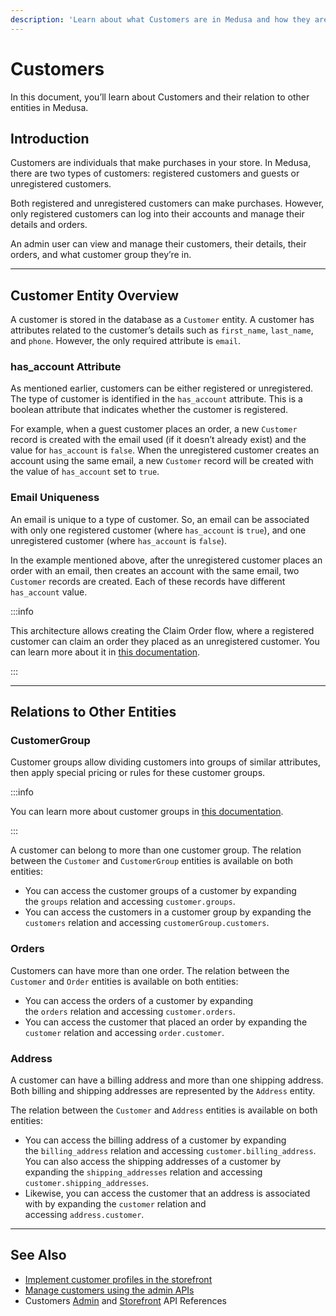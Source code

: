 ```yaml
---
description: 'Learn about what Customers are in Medusa and how they are implemented. Customers are individuals that make purchases in your store.'
---
```


# Customers

In this document, you’ll learn about Customers and their relation to other entities in Medusa.

## Introduction

Customers are individuals that make purchases in your store. In Medusa, there are two types of customers: registered customers and guests or unregistered customers.

Both registered and unregistered customers can make purchases. However, only registered customers can log into their accounts and manage their details and orders.

An admin user can view and manage their customers, their details, their orders, and what customer group they’re in.

---

## Customer Entity Overview

A customer is stored in the database as a `Customer` entity. A customer has attributes related to the customer’s details such as `first_name`, `last_name`, and `phone`. However, the only required attribute is `email`.

### has_account Attribute

As mentioned earlier, customers can be either registered or unregistered. The type of customer is identified in the `has_account` attribute. This is a boolean attribute that indicates whether the customer is registered.

For example, when a guest customer places an order, a new `Customer` record is created with the email used (if it doesn’t already exist) and the value for `has_account` is `false`. When the unregistered customer creates an account using the same email, a new `Customer` record will be created with the value of `has_account` set to `true`.

### Email Uniqueness

An email is unique to a type of customer. So, an email can be associated with only one registered customer (where `has_account` is `true`), and one unregistered customer (where `has_account` is `false`).

In the example mentioned above, after the unregistered customer places an order with an email, then creates an account with the same email, two `Customer` records are created. Each of these records have different `has_account` value.

:::info

This architecture allows creating the Claim Order flow, where a registered customer can claim an order they placed as an unregistered customer. You can learn more about it in [this documentation](../orders/storefront/implement-claim-order.mdx).

:::

---

## Relations to Other Entities

### CustomerGroup

Customer groups allow dividing customers into groups of similar attributes, then apply special pricing or rules for these customer groups.

:::info

You can learn more about customer groups in [this documentation](./customer-groups.md).

:::

A customer can belong to more than one customer group. The relation between the `Customer` and `CustomerGroup` entities is available on both entities:

- You can access the customer groups of a customer by expanding the `groups` relation and accessing `customer.groups`.
- You can access the customers in a customer group by expanding the `customers` relation and accessing `customerGroup.customers`.

### Orders

Customers can have more than one order. The relation between the `Customer` and `Order` entities is available on both entities:

- You can access the orders of a customer by expanding the `orders` relation and accessing `customer.orders`.
- You can access the customer that placed an order by expanding the `customer` relation and accessing `order.customer`.

### Address

A customer can have a billing address and more than one shipping address. Both billing and shipping addresses are represented by the `Address` entity.

The relation between the `Customer` and `Address` entities is available on both entities:

- You can access the billing address of a customer by expanding the `billing_address` relation and accessing `customer.billing_address`. You can also access the shipping addresses of a customer by expanding the `shipping_addresses` relation and accessing `customer.shipping_addresses`.
- Likewise, you can access the customer that an address is associated with by expanding the `customer` relation and accessing `address.customer`.

---

## See Also

- [Implement customer profiles in the storefront](./storefront/implement-customer-profiles.mdx)
- [Manage customers using the admin APIs](./admin/manage-customers.mdx)
- Customers [Admin](/api/admin/#tag/Customer) and [Storefront](/api/store/#tag/Customer) API References
